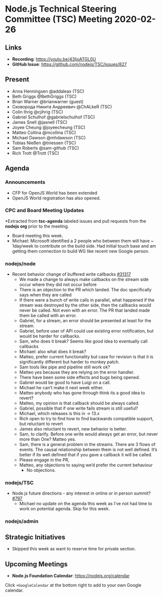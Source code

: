 ﻿# Node.js Technical Steering Committee (TSC) Meeting 2020-02-26

## Links

* **Recording**:  https://youtu.be/43IjoATGL0U
* **GitHub Issue**: https://github.com/nodejs/TSC/issues/827

## Present

* Anna Henningsen @addaleax (TSC)
* Beth Griggs @BethGriggs (TSC)
* Brian Warner @brianwarner (guest)
* Сковорода Никита Андреевич @ChALkeR (TSC)
* Colin Ihrig @cjihrig (TSC)
* Gabriel Schulhof @gabrielschulhof (TSC)
* James Snell @jasnell (TSC)
* Joyee Cheung @joyeecheung (TSC)
* Matteo Collina @mcollina (TSC)
* Michael Dawson @mhdawson (TSC)
* Tobias Nießen @tniessen (TSC)
* Sam Roberts @sam-github (TSC)
* Rich Trott @Trott (TSC)

## Agenda

### Announcements

* CFP for OpenJS World has been extended
* OpenJS World registration has also opened.

### CPC and Board Meeting Updates
 
*Extracted from **tsc-agenda** labeled issues and pull requests from the **nodejs org** prior to the meeting.

* Board meeting this week.
* Michael: Microsoft identified a 2 people who between them will have ~ 1day/week to contribute 
  on the build side.  Had initial touch base and am getting them connection to build WG like
  recent new Google person. 

### nodejs/node

* Recent behavior change of buffered write callbacks [#31317](https://github.com/nodejs/node/issues/31317)
  * We made a change to always make callbacks on the stream side occur where they did not
    occur before
  * There is an objection to the PR which landed.  The doc specifically says when
    they are called
  * If there were a bunch of write calls in parallel, what happened if the stream was
    destroyed by the other side, then the callbacks would never be called. Not even
    with an error.  The PR that landed made them be called with an error.
  * Gabriel, for a stream, an error should be presented at least for the stream.
  * Gabriel, before user of API could use existing error notification, but would be
    harder for callbacks.
  * Sam, who does it break?  Seems like good idea to eventually call callbacks
  * Michael: also what does it break?
  * Matteo, prefer current functionality but case for revision is that it is significantly
    different but harder to monkey patch.  
  * Sam tools like pipe and pipeline still work ok? 
  * Matteo yes because they are relying on the error handler.
  * There have been some side effects and bugs being opened.
  * Gabriel would be good to have Luigi on a call.
  * Michael he can’t make it next week either.
  * Matteo anybody who has gone through think its a good idea to revert?
  * Matteo, my opinion is that callback should be always called.
  * Gabriel, possible that if one write fails stream is still useful?  
  * Michael, which releases is this in -> 13.x
  * Rich open to try to find how to find backwards compatible support, but 
    reluctant to revert
  * James also reluctant to revert, new behavior is better.
  * Sam, to clarify. Before one write would always get an error, but never more than
    One? Matteo yes.
  * Sam, there is a general problem in the streams. There are 3 flows of events. The causal
    relationship between them is not well defined.  It’s better if its well defined that if you 
    gave a callback it will be called.
  * Please engage in the PR, 
  * Matteo, any objections to saying we’d prefer the current behaviour
    * No objections.

### nodejs/TSC

* Node.js future directions - any interest in online or in person summit? [#797](https://github.com/nodejs/TSC/issues/797)
  * Michael no update on the agenda this week as I’ve not had time to 
    work on potential agenda. Skip for this week. 

### nodejs/admin

## Strategic Initiatives

* Skipped this week as want to reserve time for private section.


## Upcoming Meetings


* **Node.js Foundation Calendar**: https://nodejs.org/calendar


Click `+GoogleCalendar` at the bottom right to add to your own Google calendar.
